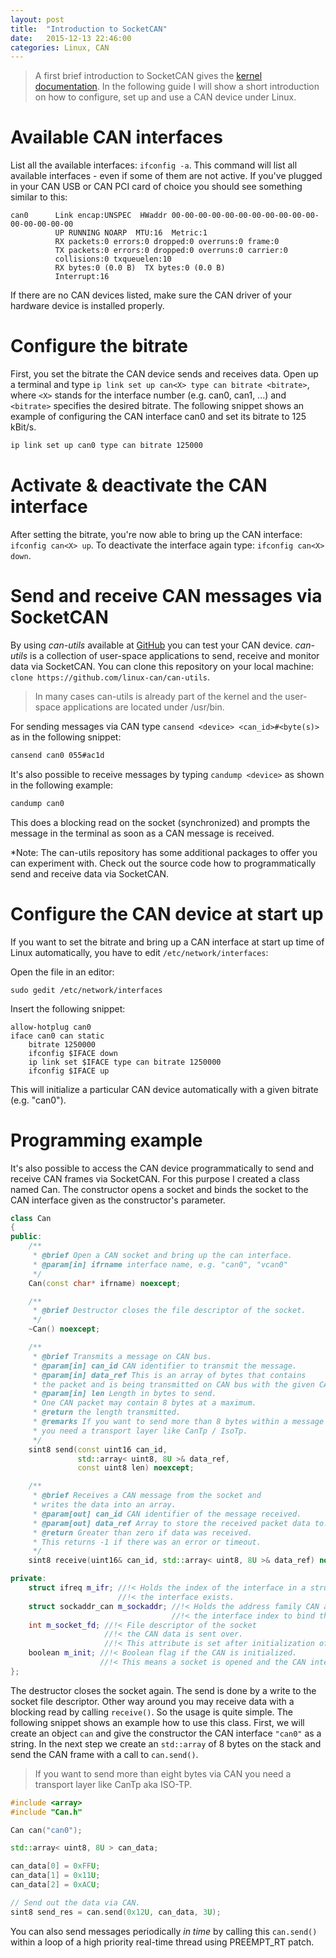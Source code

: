 ```yaml
---
layout: post
title:  "Introduction to SocketCAN"
date:   2015-12-13 22:46:00
categories: Linux, CAN
---
```


> A first brief introduction to SocketCAN gives the [kernel documentation](https://www.kernel.org/doc/Documentation/networking/can.txt). In the following guide I will show a short introduction on how to configure, set up and use a CAN device under Linux.

# Available CAN interfaces
List all the available interfaces: `ifconfig -a`. This command will list all available interfaces - even if some of them are not active. If you've plugged in your CAN USB or CAN PCI card of choice you should see something similar to this:

```
can0      Link encap:UNSPEC  HWaddr 00-00-00-00-00-00-00-00-00-00-00-00-00-00-00-00  
          UP RUNNING NOARP  MTU:16  Metric:1
          RX packets:0 errors:0 dropped:0 overruns:0 frame:0
          TX packets:0 errors:0 dropped:0 overruns:0 carrier:0
          collisions:0 txqueuelen:10 
          RX bytes:0 (0.0 B)  TX bytes:0 (0.0 B)
          Interrupt:16 
```

If there are no CAN devices listed, make sure the CAN driver of your hardware device is installed properly.

# Configure the bitrate
First, you set the bitrate the CAN device sends and receives data. Open up a terminal and type `ip link set up can<X> type can bitrate <bitrate>`, where `<X>` stands for the interface number (e.g. can0, can1, ...) and `<bitrate>` specifies the desired bitrate. The following snippet shows an example of configuring the CAN interface can0 and set its bitrate to 125 kBit/s.

```bash
ip link set up can0 type can bitrate 125000
```

# Activate & deactivate the CAN interface
After setting the bitrate, you're now able to bring up the CAN interface: `ifconfig can<X> up`. To deactivate the interface again type: `ifconfig can<X> down`.

# Send and receive CAN messages via SocketCAN
By using *can-utils* available at [GitHub](https://github.com/linux-can/can-utils) you can test your CAN device. *can-utils* is a collection of user-space applications to send, receive and monitor data via SocketCAN. You can clone this repository on your local machine: `clone https://github.com/linux-can/can-utils`.

> In many cases can-utils is already part of the kernel and the user-space applications are located under /usr/bin.

For sending messages via CAN type `cansend <device> <can_id>#<byte(s)>` as in the following snippet:

```bash
cansend can0 055#ac1d
```

It's also possible to receive messages by typing `candump <device>` as shown in the following example:

```bash
candump can0
```

This does a blocking read on the socket (synchronized) and prompts the message in the terminal as soon as a CAN message is received.

*Note: The can-utils repository has some additional packages to offer you can experiment with. Check out the source code how to programmatically send and receive data via SocketCAN.

# Configure the CAN device at start up
If you want to set the bitrate and bring up a CAN interface at start up time of Linux automatically, you have to edit `/etc/network/interfaces`:

Open the file in an editor:
```shell
sudo gedit /etc/network/interfaces
```

Insert the following snippet:
```
allow-hotplug can0
iface can0 can static
    bitrate 1250000
    ifconfig $IFACE down
    ip link set $IFACE type can bitrate 1250000
    ifconfig $IFACE up
```

This will initialize a particular CAN device automatically with a given bitrate (e.g. "can0").

# Programming example
It's also possible to access the CAN device programmatically to send and receive CAN frames via SocketCAN. For this purpose I created a class named Can. The constructor opens a socket and binds the socket to the CAN interface given as the constructor's parameter.

```c++
class Can
{
public:
    /**
     * @brief Open a CAN socket and bring up the can interface.
     * @param[in] ifrname interface name, e.g. "can0", "vcan0"
     */
    Can(const char* ifrname) noexcept;

    /**
     * @brief Destructor closes the file descriptor of the socket.
     */
    ~Can() noexcept;

    /**
     * @brief Transmits a message on CAN bus.
     * @param[in] can_id CAN identifier to transmit the message.
     * @param[in] data_ref This is an array of bytes that contains
     * the packet and is being transmitted on CAN bus with the given CAN ID.
     * @param[in] len Length in bytes to send.
     * One CAN packet may contain 8 bytes at a maximum.
     * @return the length transmitted.
     * @remarks If you want to send more than 8 bytes within a message
     * you need a transport layer like CanTp / IsoTp.
     */
    sint8 send(const uint16 can_id,
               std::array< uint8, 8U >& data_ref,
               const uint8 len) noexcept;

    /**
     * @brief Receives a CAN message from the socket and
     * writes the data into an array.
     * @param[out] can_id CAN identifier of the message received.
     * @param[out] data_ref Array to store the received packet data to.
     * @return Greater than zero if data was received.
     * This returns -1 if there was an error or timeout.
     */
    sint8 receive(uint16& can_id, std::array< uint8, 8U >& data_ref) noexcept;

private:
    struct ifreq m_ifr; //!< Holds the index of the interface in a struct if
                        //!< the interface exists.
    struct sockaddr_can m_sockaddr; //!< Holds the address family CAN and
                                    //!< the interface index to bind the socket on.
    int m_socket_fd; //!< File descriptor of the socket
                     //!< the CAN data is sent over.
                     //!< This attribute is set after initialization of the object.
    boolean m_init; //!< Boolean flag if the CAN is initialized.
                    //!< This means a socket is opened and the CAN interface exists.
};
```

The destructor closes the socket again. The send is done by a write to the socket file descriptor. Other way around you may receive data with a blocking read by calling `receive()`. So the usage is quite simple. The following snippet shows an example how to use this class. First, we will create an object `can` and give the constructor the CAN interface `"can0"` as a string. In the next step we create an `std::array` of 8 bytes on the stack and send the CAN frame with a call to `can.send()`.

> If you want to send more than eight bytes via CAN you need a transport layer like CanTp aka ISO-TP.


```c++
#include <array>
#include "Can.h"

Can can("can0");

std::array< uint8, 8U > can_data;

can_data[0] = 0xFFU;
can_data[1] = 0x11U;
can_data[2] = 0xACU;

// Send out the data via CAN.
sint8 send_res = can.send(0x12U, can_data, 3U);
```

You can also send messages periodically *in time* by calling this `can.send()` within a loop of a high priority real-time thread using PREEMPT_RT patch.
